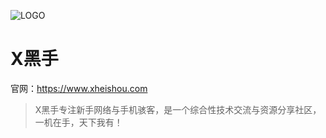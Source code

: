 ![LOGO]([https://bbs.x10001.com/wp-content/uploads/2022/12/logo.png]#pic_center)
# X黑手

官网：https://www.xheishou.com

> X黑手专注新手网络与手机骇客，是一个综合性技术交流与资源分享社区，一机在手，天下我有！

